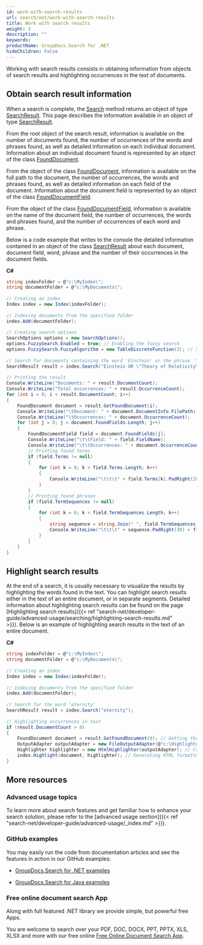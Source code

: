 ```yaml
---
id: work-with-search-results
url: search/net/work-with-search-results
title: Work with search results
weight: 3
description: ""
keywords: 
productName: GroupDocs.Search for .NET
hideChildren: False
---
```

Working with search results consists in obtaining information from objects of search results and highlighting occurrences in the text of documents.

## Obtain search result information

When a search is complete, the [Search](https://apireference.groupdocs.com/net/search/groupdocs.search/index/methods/search/index) method returns an object of type [SearchResult](https://apireference.groupdocs.com/net/search/groupdocs.search.results/searchresult). This page describes the information available in an object of type [SearchResult](https://apireference.groupdocs.com/net/search/groupdocs.search.results/searchresult).

From the root object of the search result, information is available on the number of documents found, the number of occurrences of the words and phrases found, as well as detailed information on each individual document. Information about an individual document found is represented by an object of the class [FoundDocument](https://apireference.groupdocs.com/net/search/groupdocs.search.results/founddocument).

From the object of the class [FoundDocument](https://apireference.groupdocs.com/net/search/groupdocs.search.results/founddocument), information is available on the full path to the document, the number of occurrences, the words and phrases found, as well as detailed information on each field of the document. Information about the document field is represented by an object of the class [FoundDocumentField](https://apireference.groupdocs.com/net/search/groupdocs.search.results/founddocumentfield).

From the object of the class [FoundDocumentField](https://apireference.groupdocs.com/net/search/groupdocs.search.results/founddocumentfield), information is available on the name of the document field, the number of occurrences, the words and phrases found, and the number of occurrences of each word and phrase.

Below is a code example that writes to the console the detailed information contained in an object of the class [SearchResult](https://apireference.groupdocs.com/net/search/groupdocs.search.results/searchresult) about each document, document field, word, phrase and the number of their occurrences in the document fields.

**C#**

```csharp
string indexFolder = @"c:\MyIndex\";
string documentFolder = @"c:\MyDocuments\";
 
// Creating an index
Index index = new Index(indexFolder);
 
// Indexing documents from the specified folder
index.Add(documentFolder);
 
// Creating search options
SearchOptions options = new SearchOptions();
options.FuzzySearch.Enabled = true; // Enabling the fuzzy search
options.FuzzySearch.FuzzyAlgorithm = new TableDiscreteFunction(3); // Setting the maximum number of differences to 3
 
// Search for documents containing the word 'Einstein' or the phrase 'Theory of Relativity'
SearchResult result = index.Search("Einstein OR \"Theory of Relativity\"", options);
 
// Printing the result
Console.WriteLine("Documents: " + result.DocumentCount);
Console.WriteLine("Total occurrences: " + result.OccurrenceCount);
for (int i = 0; i < result.DocumentCount; i++)
{
    FoundDocument document = result.GetFoundDocument(i);
    Console.WriteLine("\tDocument: " + document.DocumentInfo.FilePath);
    Console.WriteLine("\tOccurrences: " + document.OccurrenceCount);
    for (int j = 0; j < document.FoundFields.Length; j++)
    {
        FoundDocumentField field = document.FoundFields[j];
        Console.WriteLine("\t\tField: " + field.FieldName);
        Console.WriteLine("\t\tOccurrences: " + document.OccurrenceCount);
        // Printing found terms
        if (field.Terms != null)
        {
            for (int k = 0; k < field.Terms.Length; k++)
            {
                Console.WriteLine("\t\t\t" + field.Terms[k].PadRight(20) + field.TermsOccurrences[k]);
            }
        }
        // Printing found phrases
        if (field.TermSequences != null)
        {
            for (int k = 0; k < field.TermSequences.Length; k++)
            {
                string sequence = string.Join(" ", field.TermSequences[k]);
                Console.WriteLine("\t\t\t" + sequence.PadRight(30) + field.TermSequencesOccurrences[k]);
            }
        }
    }
}
```

## Highlight search results

At the end of a search, it is usually necessary to visualize the results by highlighting the words found in the text. You can highlight search results either in the text of an entire document, or in separate segments. Detailed information about highlighting search results can be found on the page [Highlighting search results]({{< ref "search-net/developer-guide/advanced-usage/searching/highlighting-search-results.md" >}}). Below is an example of highlighting search results in the text of an entire document.

**C#**

```csharp
string indexFolder = @"c:\MyIndex\";
string documentFolder = @"c:\MyDocuments\";
 
// Creating an index
Index index = new Index(indexFolder);
 
// Indexing documents from the specified folder
index.Add(documentFolder);
 
// Search for the word 'eternity'
SearchResult result = index.Search("eternity");
 
// Highlighting occurrences in text
if (result.DocumentCount > 0)
{
    FoundDocument document = result.GetFoundDocument(0); // Getting the first found document
    OutputAdapter outputAdapter = new FileOutputAdapter(@"c:\Highlighted.html"); // Creating an output adapter to the file
    Highlighter highlighter = new HtmlHighlighter(outputAdapter); // Creating the highlighter object
    index.Highlight(document, highlighter); // Generating HTML formatted text with highlighted occurrences
}
```

## More resources

### Advanced usage topics

To learn more about search features and get familiar how to enhance your search solution, please refer to the [advanced usage section]({{< ref "search-net/developer-guide/advanced-usage/_index.md" >}}).

### GitHub examples

You may easily run the code from documentation articles and see the features in action in our GitHub examples:

*   [GroupDocs.Search for .NET examples](https://github.com/groupdocs-search/GroupDocs.Search-for-.NET)
    
*   [GroupDocs.Search for Java examples](https://github.com/groupdocs-search/GroupDocs.Search-for-Java)
    

### Free online document search App

Along with full featured .NET library we provide simple, but powerful free Apps.

You are welcome to search over your PDF, DOC, DOCX, PPT, PPTX, XLS, XLSX and more with our free online [Free Online Document Search App](https://products.groupdocs.app/search).
